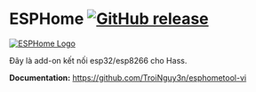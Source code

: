 # ESPHome [![GitHub release](https://img.shields.io/github/release/esphome/esphome.svg)](https://GitHub.com/esphome/esphome/releases/)

[![ESPHome Logo](https://esphome.io/_images/logo-text.png)](https://esphome.io/)

Đây là add-on kết nối esp32/esp8266 cho Hass.

**Documentation:** https://github.com/TroiNguy3n/esphometool-vi
